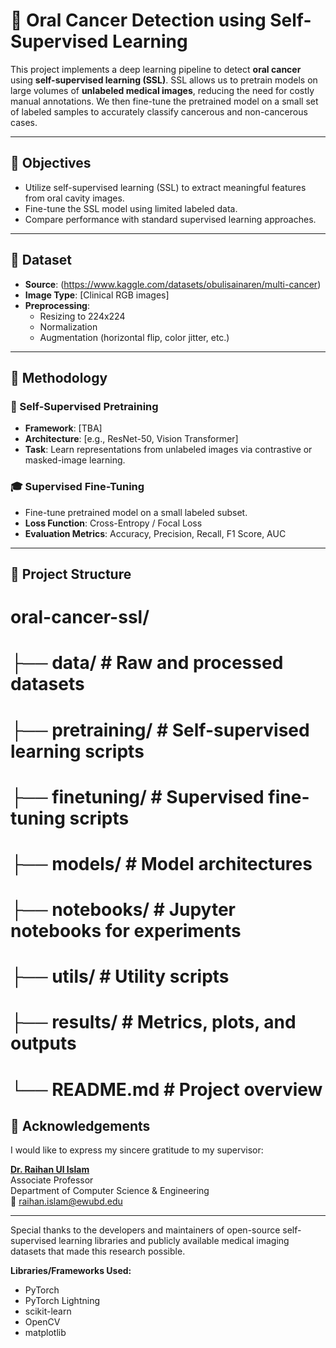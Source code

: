 # 🧠 Oral Cancer Detection using Self-Supervised Learning

This project implements a deep learning pipeline to detect **oral cancer** using **self-supervised learning (SSL)**. SSL allows us to pretrain models on large volumes of **unlabeled medical images**, reducing the need for costly manual annotations. We then fine-tune the pretrained model on a small set of labeled samples to accurately classify cancerous and non-cancerous cases.

---

## 📌 Objectives

- Utilize self-supervised learning (SSL) to extract meaningful features from oral cavity images.
- Fine-tune the SSL model using limited labeled data.
- Compare performance with standard supervised learning approaches.

---

## 📂 Dataset

- **Source**: (https://www.kaggle.com/datasets/obulisainaren/multi-cancer)
- **Image Type**: [Clinical RGB images]
- **Preprocessing**:
  - Resizing to 224x224
  - Normalization
  - Augmentation (horizontal flip, color jitter, etc.)

---

## 🧪 Methodology

### 🔄 Self-Supervised Pretraining
- **Framework**: [TBA]
- **Architecture**: [e.g., ResNet-50, Vision Transformer]
- **Task**: Learn representations from unlabeled images via contrastive or masked-image learning.

### 🎓 Supervised Fine-Tuning
- Fine-tune pretrained model on a small labeled subset.
- **Loss Function**: Cross-Entropy / Focal Loss
- **Evaluation Metrics**: Accuracy, Precision, Recall, F1 Score, AUC

---

## 🧾 Project Structure

# oral-cancer-ssl/
# ├── data/ # Raw and processed datasets
# ├── pretraining/ # Self-supervised learning scripts
# ├── finetuning/ # Supervised fine-tuning scripts
# ├── models/ # Model architectures
# ├── notebooks/ # Jupyter notebooks for experiments
# ├── utils/ # Utility scripts
# ├── results/ # Metrics, plots, and outputs
# └── README.md # Project overview

## 🤝 Acknowledgements

I would like to express my sincere gratitude to my supervisor:

**[Dr. Raihan Ul Islam](https://scholar.google.com/citations?user=mjWULyIAAAAJ&hl=en)**  
Associate Professor  
Department of Computer Science & Engineering  
📧 raihan.islam@ewubd.edu

---

Special thanks to the developers and maintainers of open-source self-supervised learning libraries and publicly available medical imaging datasets that made this research possible.

**Libraries/Frameworks Used:**
- PyTorch
- PyTorch Lightning
- scikit-learn
- OpenCV
- matplotlib


